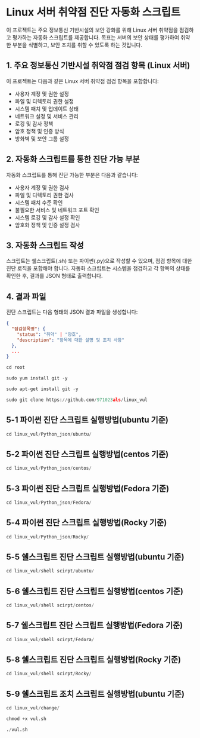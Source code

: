 # Linux 서버 취약점 진단 자동화 스크립트

이 프로젝트는 주요 정보통신 기반시설의 보안 강화를 위해 Linux 서버 취약점을 점검하고 평가하는 자동화 스크립트를 제공합니다. 목표는 서버의 보안 상태를 평가하여 취약한 부분을 식별하고, 보안 조치를 취할 수 있도록 하는 것입니다.

## 1. 주요 정보통신 기반시설 취약점 점검 항목 (Linux 서버)

이 프로젝트는 다음과 같은 Linux 서버 취약점 점검 항목을 포함합니다:

- 사용자 계정 및 권한 설정
- 파일 및 디렉토리 권한 설정
- 시스템 패치 및 업데이트 상태
- 네트워크 설정 및 서비스 관리
- 로깅 및 감사 정책
- 암호 정책 및 인증 방식
- 방화벽 및 보안 그룹 설정

## 2. 자동화 스크립트를 통한 진단 가능 부분

자동화 스크립트를 통해 진단 가능한 부분은 다음과 같습니다:

- 사용자 계정 및 권한 검사
- 파일 및 디렉토리 권한 검사
- 시스템 패치 수준 확인
- 불필요한 서비스 및 네트워크 포트 확인
- 시스템 로깅 및 감사 설정 확인
- 암호화 정책 및 인증 설정 검사

## 3. 자동화 스크립트 작성

스크립트는 쉘스크립트(.sh) 또는 파이썬(.py)으로 작성할 수 있으며, 점검 항목에 대한 진단 로직을 포함해야 합니다. 자동화 스크립트는 시스템을 점검하고 각 항목의 상태를 확인한 후, 결과를 JSON 형태로 출력합니다.

## 4. 결과 파일

진단 스크립트는 다음 형태의 JSON 결과 파일을 생성합니다:

```json
{
  "점검항목명": {
    "status": "취약" | "양호",
    "description": "항목에 대한 설명 및 조치 사항"
  },
  ...
}
```


```python
cd root
```

```python
sudo yum install git -y
```

```python
sudo apt-get install git -y
```


```python
sudo git clone https://github.com/971023als/linux_vul
```

## 5-1 파이썬 진단 스크립트 실행방법(ubuntu 기준)
```python
cd linux_vul/Python_json/ubuntu/
```


## 5-2 파이썬 진단 스크립트 실행방법(centos 기준)

```python
cd linux_vul/Python_json/centos/
```

## 5-3 파이썬 진단 스크립트 실행방법(Fedora 기준)

```python
cd linux_vul/Python_json/Fedora/
```

## 5-4 파이썬 진단 스크립트 실행방법(Rocky 기준)
```python
cd linux_vul/Python_json/Rocky/
```

## 5-5 쉘스크립트 진단 스크립트 실행방법(ubuntu 기준)
```python
cd linux_vul/shell scirpt/ubuntu/
```

## 5-6 쉘스크립트 진단 스크립트 실행방법(centos 기준)
```python
cd linux_vul/shell scirpt/centos/
```

## 5-7 쉘스크립트 진단 스크립트 실행방법(Fedora 기준)
```python
cd linux_vul/shell scirpt/Fedora/
```

## 5-8 쉘스크립트 진단 스크립트 실행방법(Rocky 기준)
```python
cd linux_vul/shell scirpt/Rocky/
```

## 5-9 쉘스크립트 조치 스크립트 실행방법(ubuntu 기준)
```python
cd linux_vul/change/
```

```python
chmod +x vul.sh
```


```python
./vul.sh
```
